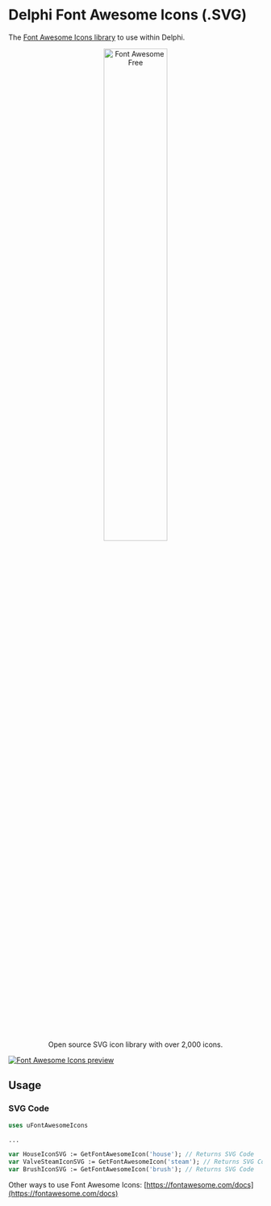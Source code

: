# Delphi Font Awesome Icons (.SVG)

The [Font Awesome Icons library](https://fontawesome.com/icons) to use within Delphi.

<p align="center">
  <a href="https://fontawesome.com/icons">
    <img src="https://img.fortawesome.com/349cfdf6/fa-free-logo.svg" alt="Font Awesome Free" width="50%">
  </a>
</p>
<p align="center">
  Open source SVG icon library with over 2,000 icons.
</p>


[![Font Awesome Icons preview](https://github.com/shaunroselt/Delphi-Font-Awesome-Icons/assets/5418178/ba662b7d-c309-4e65-ac44-8b24a0a55bbc)](https://fontawesome.com/icons)


## Usage

### SVG Code

```pascal
uses uFontAwesomeIcons

...

var HouseIconSVG := GetFontAwesomeIcon('house'); // Returns SVG Code
var ValveSteamIconSVG := GetFontAwesomeIcon('steam'); // Returns SVG Code
var BrushIconSVG := GetFontAwesomeIcon('brush'); // Returns SVG Code
```

Other ways to use Font Awesome Icons: [https://fontawesome.com/docs](https://fontawesome.com/docs)
